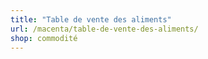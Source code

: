 ```yaml
---
title: "Table de vente des aliments"
url: /macenta/table-de-vente-des-aliments/
shop: commodité
---
```

